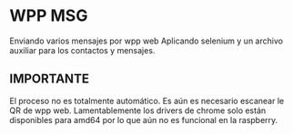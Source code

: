 #  WPP MSG

Enviando varios mensajes por wpp web
Aplicando selenium y un archivo auxiliar para los contactos y mensajes.  
## IMPORTANTE
El proceso no es totalmente automático.  Es aún es necesario escanear le QR de wpp web. 
Lamentablemente los drivers de chrome solo están disponibles para amd64 por lo que aún no es funcional en la raspberry.  